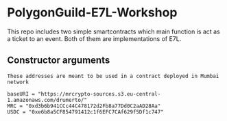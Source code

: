 # PolygonGuild-E7L-Workshop

This repo includes two simple smartcontracts which main function is act as a ticket to an event. Both of them are implementations of E7L.

## Constructor arguments

    These addresses are meant to be used in a contract deployed in Mumbai network

    baseURI = "https://mrcrypto-sources.s3.eu-central-1.amazonaws.com/drumerto/"
    MRC = "0xd3b6b941CCc44C478172d2Fb8a77Dd0C2aAD28Aa"
    USDC = "0xe6b8a5CF854791412c1f6EFC7CAf629f5Df1c747"
